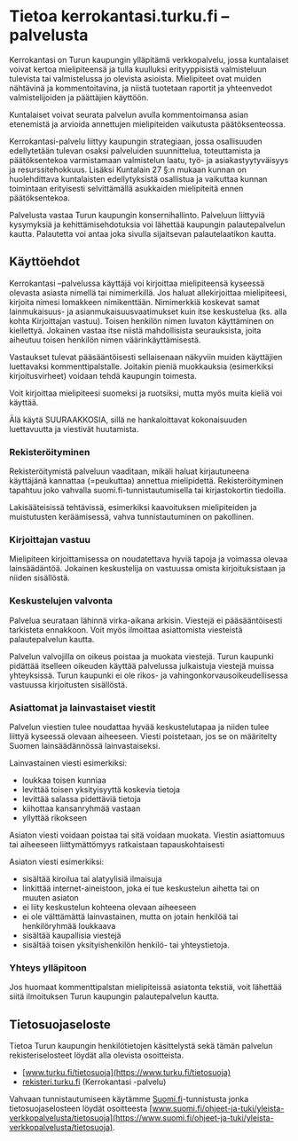 # Tietoa kerrokantasi.turku.fi –palvelusta

Kerrokantasi on Turun kaupungin ylläpitämä verkkopalvelu, jossa kuntalaiset voivat kertoa mielipiteensä ja tulla kuulluksi erityyppisistä valmisteluun tulevista tai valmistelussa jo olevista asioista. Mielipiteet ovat muiden nähtävinä ja kommentoitavina, ja niistä tuotetaan raportit ja yhteenvedot valmistelijoiden ja päättäjien käyttöön.

Kuntalaiset voivat seurata palvelun avulla kommentoimansa asian etenemistä ja arvioida annettujen mielipiteiden vaikutusta päätöksenteossa.

Kerrokantasi-palvelu liittyy kaupungin strategiaan, jossa osallisuuden edellytetään tulevan osaksi palveluiden suunnittelua, toteuttamista ja päätöksentekoa varmistamaan valmistelun laatu, työ- ja asiakastyytyväisyys ja resurssitehokkuus. Lisäksi Kuntalain 27 §:n mukaan kunnan on huolehdittava kuntalaisten edellytyksistä osallistua ja vaikuttaa kunnan toimintaan erityisesti selvittämällä asukkaiden mielipiteitä ennen päätöksentekoa.

Palvelusta vastaa Turun kaupungin konsernihallinto. Palveluun liittyviä kysymyksiä ja kehittämisehdotuksia voi lähettää kaupungin palautepalvelun kautta. Palautetta voi antaa joka sivulla sijaitsevan palautelaatikon kautta.

## Käyttöehdot

Kerrokantasi –palvelussa käyttäjä voi kirjoittaa mielipiteensä kyseessä olevasta asiasta nimellä tai nimimerkillä. Jos haluat allekirjoittaa mielipiteesi, kirjoita nimesi lomakkeen nimikenttään. Nimimerkkiä koskevat samat lainmukaisuus- ja asianmukaisuusvaatimukset kuin itse keskustelua (ks. alla kohta Kirjoittajan vastuu). Toisen henkilön nimen luvaton käyttäminen on kiellettyä. Jokainen vastaa itse niistä mahdollisista seurauksista, joita aiheutuu toisen henkilön nimen väärinkäyttämisestä.

Vastaukset tulevat pääsääntöisesti sellaisenaan näkyviin muiden käyttäjien luettavaksi kommenttipalstalle. Joitakin pieniä muokkauksia (esimerkiksi kirjoitusvirheet) voidaan tehdä kaupungin toimesta.

Voit kirjoittaa mielipiteesi suomeksi ja ruotsiksi, mutta myös muita kieliä voi käyttää.

Älä käytä SUURAAKKOSIA, sillä ne hankaloittavat kokonaisuuden luettavuutta ja viestivät huutamista.

### Rekisteröityminen

Rekisteröitymistä palveluun vaaditaan, mikäli haluat kirjautuneena käyttäjänä kannattaa (=peukuttaa) annettua mielipidettä. Rekisteröityminen tapahtuu joko vahvalla suomi.fi-tunnistautumisella tai kirjastokortin tiedoilla.

Lakisääteisissä tehtävissä, esimerkiksi kaavoituksen mielipiteiden ja muistutusten keräämisessä, vahva tunnistautuminen on pakollinen.

### Kirjoittajan vastuu

Mielipiteen kirjoittamisessa on noudatettava hyviä tapoja ja voimassa olevaa lainsäädäntöä. Jokainen keskustelija on vastuussa omista kirjoituksistaan ja niiden sisällöstä.

### Keskustelujen valvonta

Palvelua seurataan lähinnä virka-aikana arkisin. Viestejä ei pääsääntöisesti tarkisteta ennakkoon. Voit myös ilmoittaa asiattomista viesteistä palautepalvelun kautta.

Palvelun valvojilla on oikeus poistaa ja muokata viestejä. Turun kaupunki pidättää itselleen oikeuden käyttää palvelussa julkaistuja viestejä muissa yhteyksissä. Turun kaupunki ei ole rikos- ja vahingonkorvausoikeudellisessa vastuussa kirjoitusten sisällöstä.

### Asiattomat ja lainvastaiset viestit

Palvelun viestien tulee noudattaa hyvää keskustelutapaa ja niiden tulee liittyä kyseessä olevaan aiheeseen. Viesti poistetaan, jos se on määritelty Suomen lainsäädännössä lainvastaiseksi.

Lainvastainen viesti esimerkiksi:
* loukkaa toisen kunniaa
* levittää toisen yksityisyyttä koskevia tietoja
* levittää salassa pidettäviä tietoja
* kiihottaa kansanryhmää vastaan
* yllyttää rikokseen

Asiaton viesti voidaan poistaa tai sitä voidaan muokata. Viestin asiattomuus tai aiheeseen liittymättömyys ratkaistaan tapauskohtaisesti

Asiaton viesti esimerkiksi:
* sisältää kiroilua tai alatyylisiä ilmaisuja
* linkittää internet-aineistoon, joka ei tue keskustelun aihetta tai on muuten asiaton
* ei liity keskustelun kohteena olevaan aiheeseen
* ei ole välttämättä lainvastainen, mutta on jotain henkilöä tai henkilöryhmää loukkaava
* sisältää kaupallisia viestejä
* sisältää toisen yksityishenkilön henkilö- tai yhteystietoja.

### Yhteys ylläpitoon

Jos huomaat kommenttipalstan mielipiteissä asiatonta tekstiä, voit lähettää siitä ilmoituksen Turun kaupungin palautepalvelun kautta.

## Tietosuojaseloste

Tietoa Turun kaupungin henkilötietojen käsittelystä sekä tämän palvelun rekisteriselosteet löydät alla olevista osoitteista.
* [www.turku.fi/tietosuoja](https://www.turku.fi/tietosuoja)
* [rekisteri.turku.fi](https://rekisteri.turku.fi) (Kerrokantasi -palvelu)

Vahvaan tunnistautumiseen käytämme [Suomi.fi](https://www.suomi.fi)-tunnistusta jonka tietosuojaselosteen löydät osoitteesta [www.suomi.fi/ohjeet-ja-tuki/yleista-verkkopalvelusta/tietosuoja](https://www.suomi.fi/ohjeet-ja-tuki/yleista-verkkopalvelusta/tietosuoja).
